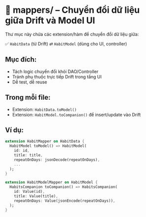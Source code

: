 # 📁 mappers/ – Chuyển đổi dữ liệu giữa Drift và Model UI

Thư mục này chứa các extension/hàm để chuyển đổi dữ liệu giữa:

✅ `HabitData` (từ Drift) ⇄ `HabitModel` (dùng cho UI, controller)

## Mục đích:
- Tách logic chuyển đổi khỏi DAO/Controller
- Tránh phụ thuộc trực tiếp Drift trong tầng UI
- Dễ test, dễ reuse

## Trong mỗi file:
- Extension: `HabitData.toModel()`
- Extension: `HabitModel.toCompanion()` để insert/update vào Drift

## Ví dụ:
```dart
extension HabitMapper on HabitData {
  HabitModel toModel() => HabitModel(
    id: id,
    title: title,
    repeatOnDays: jsonDecode(repeatOnDays),
    ...
  );
}

extension HabitModelMapper on HabitModel {
  HabitsCompanion toCompanion() => HabitsCompanion(
    id: Value(id),
    title: Value(title),
    repeatOnDays: Value(jsonEncode(repeatOnDays)),
  );
}

